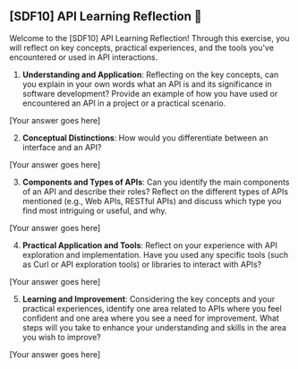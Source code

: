 ## [SDF10] API Learning Reflection 🧠

Welcome to the [SDF10] API Learning Reflection! Through this exercise, you will reflect on key concepts, practical experiences, and the tools you've encountered or used in API interactions.

1. **Understanding and Application**: Reflecting on the key concepts, can you explain in your own words what an API is and its significance in software development? Provide an example of how you have used or encountered an API in a project or a practical scenario.

[Your answer goes here]

2. **Conceptual Distinctions**: How would you differentiate between an interface and an API? 

[Your answer goes here]

3. **Components and Types of APIs**: Can you identify the main components of an API and describe their roles? Reflect on the different types of APIs mentioned (e.g., Web APIs, RESTful APIs) and discuss which type you find most intriguing or useful, and why.

[Your answer goes here]

4. **Practical Application and Tools**: Reflect on your experience with API exploration and implementation. Have you used any specific tools (such as Curl or API exploration tools) or libraries to interact with APIs? 

[Your answer goes here]

5. **Learning and Improvement**: Considering the key concepts and your practical experiences, identify one area related to APIs where you feel confident and one area where you see a need for improvement. What steps will you take to enhance your understanding and skills in the area you wish to improve?

[Your answer goes here]
